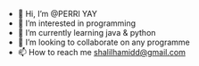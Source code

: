 - 👋 Hi, I’m @PERRI YAY
- 👀 I’m interested in programming
- 🌱 I’m currently learning java & python
- 💞️ I’m looking to collaborate on any programme
- 📫 How to reach me shalilhamidd@gmail.com

<!---
PERRIYAY/PERRIYAY is a ✨ special ✨ repository because its `README.md` (this file) appears on your GitHub profile.
You can click the Preview link to take a look at your changes.
--->
